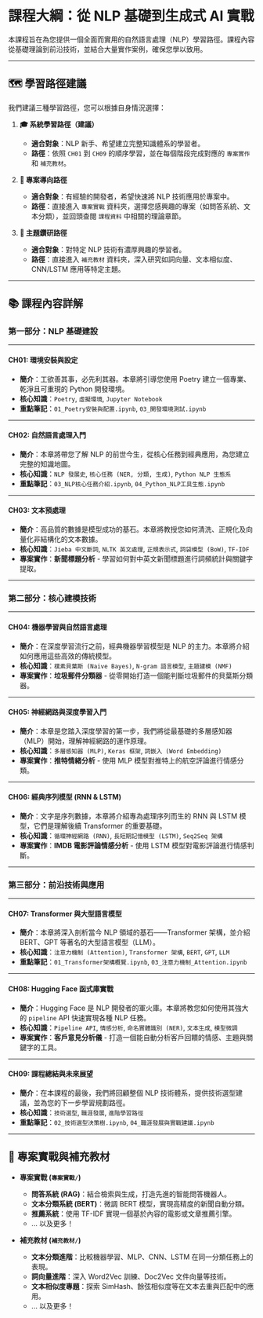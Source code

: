 # 課程大綱：從 NLP 基礎到生成式 AI 實戰

本課程旨在為您提供一個全面而實用的自然語言處理（NLP）學習路徑。課程內容從基礎理論到前沿技術，並結合大量實作案例，確保您學以致用。

---

## 🗺️ 學習路徑建議

我們建議三種學習路徑，您可以根據自身情況選擇：

1.  **🎓 系統學習路徑（建議）**
    *   **適合對象**：NLP 新手、希望建立完整知識體系的學習者。
    *   **路徑**：依照 `CH01` 到 `CH09` 的順序學習，並在每個階段完成對應的 `專案實作` 和 `補充教材`。

2.  **🚀 專案導向路徑**
    *   **適合對象**：有經驗的開發者，希望快速將 NLP 技術應用於專案中。
    *   **路徑**：直接進入 `專案實戰` 資料夾，選擇您感興趣的專案（如問答系統、文本分類），並回頭查閱 `課程資料` 中相關的理論章節。

3.  **🧠 主題鑽研路徑**
    *   **適合對象**：對特定 NLP 技術有濃厚興趣的學習者。
    *   **路徑**：直接進入 `補充教材` 資料夾，深入研究如詞向量、文本相似度、CNN/LSTM 應用等特定主題。

---

## 📚 課程內容詳解

### 第一部分：NLP 基礎建設

--- 

#### **CH01: 環境安裝與設定**
*   **簡介**：工欲善其事，必先利其器。本章將引導您使用 Poetry 建立一個專業、乾淨且可重現的 Python 開發環境。
*   **核心知識**：`Poetry`, `虛擬環境`, `Jupyter Notebook`
*   **重點筆記**：`01_Poetry安裝與配置.ipynb`, `03_開發環境測試.ipynb`

---

#### **CH02: 自然語言處理入門**
*   **簡介**：本章將帶您了解 NLP 的前世今生，從核心任務到經典應用，為您建立完整的知識地圖。
*   **核心知識**：`NLP 發展史`, `核心任務 (NER, 分類, 生成)`, `Python NLP 生態系`
*   **重點筆記**：`03_NLP核心任務介紹.ipynb`, `04_Python_NLP工具生態.ipynb`

---

#### **CH03: 文本預處理**
*   **簡介**：高品質的數據是模型成功的基石。本章將教授您如何清洗、正規化及向量化非結構化的文本數據。
*   **核心知識**：`Jieba 中文斷詞`, `NLTK 英文處理`, `正規表示式`, `詞袋模型 (BoW)`, `TF-IDF`
*   **專案實作**：**新聞標題分析** - 學習如何對中英文新聞標題進行詞頻統計與關鍵字提取。

---

### 第二部分：核心建模技術

--- 

#### **CH04: 機器學習與自然語言處理**
*   **簡介**：在深度學習流行之前，經典機器學習模型是 NLP 的主力。本章將介紹如何應用這些高效的傳統模型。
*   **核心知識**：`樸素貝葉斯 (Naive Bayes)`, `N-gram 語言模型`, `主題建模 (NMF)`
*   **專案實作**：**垃圾郵件分類器** - 從零開始打造一個能判斷垃圾郵件的貝葉斯分類器。

---

#### **CH05: 神經網路與深度學習入門**
*   **簡介**：本章是您踏入深度學習的第一步，我們將從最基礎的多層感知器（MLP）開始，理解神經網路的運作原理。
*   **核心知識**：`多層感知器 (MLP)`, `Keras 框架`, `詞嵌入 (Word Embedding)`
*   **專案實作**：**推特情緒分析** - 使用 MLP 模型對推特上的航空評論進行情感分類。

---

#### **CH06: 經典序列模型 (RNN & LSTM)**
*   **簡介**：文字是序列數據，本章將介紹專為處理序列而生的 RNN 與 LSTM 模型，它們是理解後續 Transformer 的重要基礎。
*   **核心知識**：`循環神經網路 (RNN)`, `長短期記憶模型 (LSTM)`, `Seq2Seq 架構`
*   **專案實作**：**IMDB 電影評論情感分析** - 使用 LSTM 模型對電影評論進行情感判斷。

---

### 第三部分：前沿技術與應用

--- 

#### **CH07: Transformer 與大型語言模型**
*   **簡介**：本章將深入剖析當今 NLP 領域的基石——Transformer 架構，並介紹 BERT、GPT 等著名的大型語言模型（LLM）。
*   **核心知識**：`注意力機制 (Attention)`, `Transformer 架構`, `BERT`, `GPT`, `LLM`
*   **重點筆記**：`01_Transformer架構概覽.ipynb`, `03_注意力機制_Attention.ipynb`

---

#### **CH08: Hugging Face 函式庫實戰**
*   **簡介**：Hugging Face 是 NLP 開發者的軍火庫。本章將教您如何使用其強大的 `pipeline` API 快速實現各種 NLP 任務。
*   **核心知識**：`Pipeline API`, `情感分析`, `命名實體識別 (NER)`, `文本生成`, `模型微調`
*   **專案實作**：**客戶意見分析儀** - 打造一個能自動分析客戶回饋的情感、主題與關鍵字的工具。

---

#### **CH09: 課程總結與未來展望**
*   **簡介**：在本課程的最後，我們將回顧整個 NLP 技術體系，提供技術選型建議，並為您的下一步學習規劃路徑。
*   **核心知識**：`技術選型`, `職涯發展`, `進階學習路徑`
*   **重點筆記**：`02_技術選型決策樹.ipynb`, `04_職涯發展與實戰建議.ipynb`

---

## 🚀 專案實戰與補充教材

*   **專案實戰 (`專案實戰/`)**
    *   **問答系統 (RAG)**：結合檢索與生成，打造先進的智能問答機器人。
    *   **文本分類系統 (BERT)**：微調 BERT 模型，實現高精度的新聞自動分類。
    *   **推薦系統**：使用 TF-IDF 實現一個基於內容的電影或文章推薦引擎。
    *   ... 以及更多！

*   **補充教材 (`補充教材/`)**
    *   **文本分類進階**：比較機器學習、MLP、CNN、LSTM 在同一分類任務上的表現。
    *   **詞向量進階**：深入 Word2Vec 訓練、Doc2Vec 文件向量等技術。
    *   **文本相似度專題**：探索 SimHash、餘弦相似度等在文本去重與匹配中的應用。
    *   ... 以及更多！
